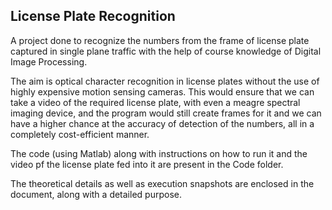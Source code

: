 ## License Plate Recognition ##
A project done to recognize the numbers from the frame of license plate captured in single plane traffic with the help of course knowledge of Digital Image Processing.

The aim is optical character recognition in license plates without the use of highly expensive motion sensing cameras. This would ensure that we can take a video of the required license plate, with even a meagre spectral imaging device, and the program would still create frames for it and we can have a higher chance at the accuracy of detection of the numbers, all in a completely cost-efficient manner.

The code (using Matlab) along with instructions on how to run it and the video pf the license plate fed into it are present in the Code folder.

The theoretical details as well as execution snapshots are enclosed in the document, along with a detailed purpose.
